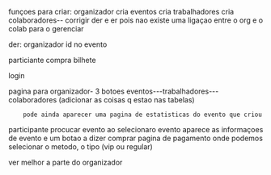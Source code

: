 funçoes para criar:
organizador cria eventos 
            cria trabalhadores
            cria colaboradores-- corrigir der e er pois nao existe uma ligaçao entre o org e o colab para o gerenciar

der: organizador id no evento

particiante compra bilhete



login 

pagina para organizador- 3 botoes  eventos---trabalhadores---colaboradores
                                    (adicionar as coisas q estao nas tabelas)

        pode ainda aparecer uma pagina de estatisticas do evento que criou 
participante procucar evento 
ao selecionaro evento aparece as informaçoes de evento e um botao a dizer comprar 
pagina de pagamento onde podemos selecionar o metodo, o tipo (vip ou regular)

ver melhor a parte do organizador



